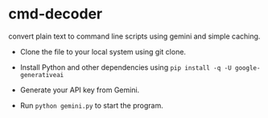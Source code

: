 # cmd-decoder

convert plain text to command line scripts using gemini and simple caching.

- Clone the file to your local system using git clone.

- Install Python and other dependencies using ```pip install -q -U google-generativeai```

- Generate your API key from Gemini.

- Run ```python gemini.py``` to start the program.
